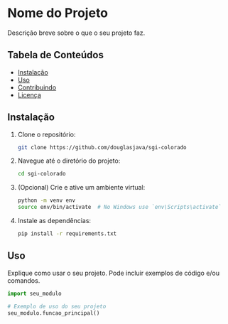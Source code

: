 # Nome do Projeto

Descrição breve sobre o que o seu projeto faz.

## Tabela de Conteúdos

- [Instalação](#instalação)
- [Uso](#uso)
- [Contribuindo](#contribuindo)
- [Licença](#licença)

## Instalação

1. Clone o repositório:
    ```bash
    git clone https://github.com/douglasjava/sgi-colorado
    ```
2. Navegue até o diretório do projeto:
    ```bash
    cd sgi-colorado
    ```
3. (Opcional) Crie e ative um ambiente virtual:
    ```bash
    python -m venv env
    source env/bin/activate  # No Windows use `env\Scripts\activate`
    ```
4. Instale as dependências:
    ```bash
    pip install -r requirements.txt
    ```

## Uso

Explique como usar o seu projeto. Pode incluir exemplos de código e/ou comandos.

```python
import seu_modulo

# Exemplo de uso do seu projeto
seu_modulo.funcao_principal()
